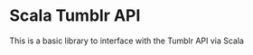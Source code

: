 Scala Tumblr API
================

This is a basic library to interface with the Tumblr API via Scala

